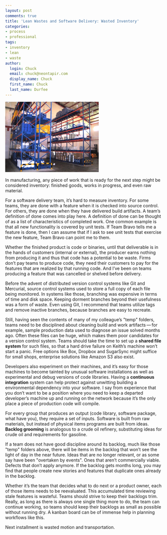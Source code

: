 ```yaml
---
layout: post
comments: true
title: 'Lean Wastes and Software Delivery: Wasted Inventory'
categories:
- process
- professional
tags:
- inventory
- lean
- waste
author:
  login: Chuck
  email: chuck@neontapir.com
  display_name: Chuck
  first_name: Chuck
  last_name: Durfee
---
```

<img src="/assets/inventory-300x225.jpg"/>

In manufacturing, any piece of work that is ready for the next step   might be
considered inventory: finished goods, works in progress, and   even raw
material.

For a software delivery team, it’s hard to measure inventory. For some   teams,
they are done with a feature when it is checked into source   control. For
others, they are done when they have delivered build   artifacts. A team’s
definition of done comes into play here. A   definition of done can be thought
of as a list of characteristics of   completed work. One common example is that
all new functionality is   covered by unit tests. If Team Bravo tells me a
feature is done, then I   can assume that if I ask to see unit tests that
exercise the new   feature, Team Bravo can point me to them.

Whether the finished product is code or binaries, until that deliverable   is in
the hands of customers (internal or external), the producer earns   nothing from
producing it and thus that code has a potential to be   waste. Firms don’t pay
teams to produce code, they need their customers   to pay for the features that
are realized by that running code. And I’ve   been on teams producing a feature
that was cancelled or shelved before   delivery.

Before the advent of distributed version control systems like Git and
Mercurial, source control systems used to store a full copy of each file   being
monitored. In systems like those, branching was expensive in terms   of time and
disk space. Keeping dorment branches beyond their usefulness   was a form of
waste. Even using Git, I recommend that teams utilize tags   and remove inactive
branches, because branches are easy to recreate.

Still, having seen the contents of many of my colleague’s "temp"   folders,
teams need to be disciplined about cleaning build and work   artifacts — for
example, sample production data used to diagnose an   issue solved months ago.
Often these files can be huge, which makes them   poor candidates for a version
control system. Teams should take the time   to set up a **shared file system**
for such files, so that a hard drive   failure on Keith’s machine won’t start a
panic. Free options like Box,   Dropbox and SugarSync might suffice for small
shops, enterprise   solutions like Amazon S3 also exist.

Developers also experiment on their machines, and it’s easy for those   machines
to become tainted by unusual software installations as well as   experimental
and debug versions of code libraries. Having a **continuous   integration**
system can help protect against unwitting building a   environmental dependency
into your software. I say from experience that   you don’t want to be a position
where you need to keep a departed   developer’s machine up and running on the
network because it’s the only   place a piece of production code will compile.

For every group that produces an output (code library, software package, what
have you), they require a set of inputs. Software is built from raw materials,
but instead of physical items programs are built from ideas. **Backlog
grooming** is analogous to a crude oil refinery, substituting ideas for crude
oil and requirements for gasoline.

If a team does not have good discipline around its backlog, much like   those
"temp" folders above, there will be items in the backlog that   won’t see the
light of day in the near future. Ideas that are no longer   relevant, or as some
say have been "overtaken by events". Ones that   aren’t commercially viable.
Defects that don’t apply anymore. If the   backlog gets months long, you may
find that people create new stories   and features that duplicate ones already
in the backlog.

Whether it’s the team that decides what to do next or a product owner,   each of
those items needs to be reevaluated. This accumulated time   reviewing stale
features is wasteful. Teams should strive to keep their   backlogs trim. Really,
as long as there is always one single thing more   to do, the team can continue
working, so teams should keep their   backlogs as small as possible without
running dry. A kanban board can be   of immense help in planning workflows like
this.

Next installment is wasted motion and transportation.
